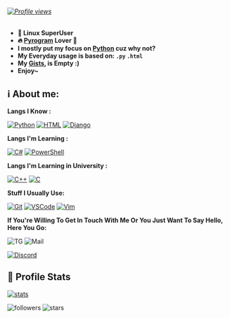 
###### <span style="text-align: center;">[![Profile views](https://profile-counter.glitch.me/ZenMaxe/count.svg)](https://github.com/ZenMaxe)</span>

- **💪 Linux SuperUser**
- **🔥 [Pyrogram](https://pyrogram.org) Lover 💖**
- **I mostly put my focus on [Python](https://python.org) cuz why not?**
- **My Everyday usage is based on: `.py` `.html`**
- **My [Gists](https://gist.github.com/ZenMaxe), is Empty :)**
- **Enjoy~**

## ℹ️ **About me**:

**Langs I Know :**

[![Python](https://img.shields.io/badge/-Python-%232c3e50?style=flat-square&logo=python)](https://python.org)
[![HTML](https://img.shields.io/badge/-HTML-%232c3e50?style=flat-square&logo=html5)](https://html.com)
[![Django](https://img.shields.io/badge/-Django-%232c3e50?style=flat-square&logo=django)](https://www.djangoproject.com/)


**Langs I'm Learning :**

[![C#](https://img.shields.io/badge/-C#-%232c3e50?style=flat-square&logo=C#)](https://docs.microsoft.com/en-us/dotnet/csharp/)
[![PowerShell](https://img.shields.io/badge/-PowerShell-%232c3e50?style=flat-square&logo=PowerShell)](https://docs.microsoft.com/en-us/powershell/)

**Langs I'm Learning in University :**

[![C++](https://img.shields.io/badge/-C++-%232c3e50?style=flat-square&logo=c++)](https://www.cplusplus.com/)
[![C](https://img.shields.io/badge/-C-%232c3e50?style=flat-square&logo=c)](https://www.cprogramming.com/)

**Stuff I Usually Use:**

[![Git](https://img.shields.io/badge/-Git-%23F05032?style=flat-square&logo=git&logoColor=%23ffffff)](https://git-scm.com)
[![VSCode](https://img.shields.io/badge/-VSCode-%23007ACC?style=flat-square&logo=visual-studio-code)](https://code.visualstudio.com/)
[![Vim](https://img.shields.io/badge/-Vim-darkgreen?style=flat-square&logo=vim)](https://vim.org)

**If You're Willing To Get In Touch With Me Or You Just Want To Say Hello, Here You Go:**

![TG](https://img.shields.io/badge/-WilsonWeber-1ca0f1?style=flat-square&logo=telegram&logoColor=white&link=https://t.me/WilsonWeber)
![Mail](https://img.shields.io/badge/-Sanjabian.Ho@Gmail.com-000fff?style=flat-square&logo=Gmail&logoColor=white&link=mailto:sanjabian.ho@gmail.com)

[![Discord](https://discord.c99.nl/widget/theme-2/536501937084956692.png)](https://discord.com)

##  🐙 **Profile Stats**

[![stats](https://github-readme-stats.vercel.app/api?username=ZenMaxe&count_private=true&show_icons=true&theme=midnight-purple)](https://github.com/ZenMaxe)

![followers](https://img.shields.io/github/followers/ZenMaxe?color=pink&label=Followers&style=for-the-badge)
![stars](https://img.shields.io/github/stars/ZenMaxe?affiliations=OWNER&color=pink&style=for-the-badge)

